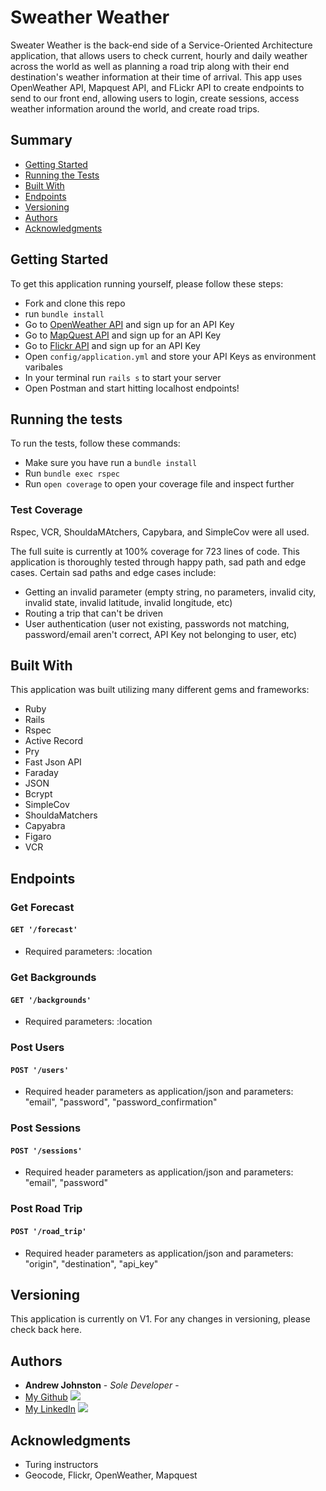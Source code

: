 # Sweather Weather

Sweater Weather is the back-end side of a Service-Oriented Architecture application, that allows users to check current, hourly and daily weather across the world as well as planning a road trip along with their end destination's weather information at their time of arrival. This app uses OpenWeather API, Mapquest API, and FLickr API to create endpoints to send to our front end, allowing users to login, create sessions, access weather information around the world, and create road trips.

## Summary

  - [Getting Started](#getting-started)
  - [Running the Tests](#running-the-tests)
  - [Built With](#built-with)
  - [Endpoints](#endpoints)
  - [Versioning](#versioning)
  - [Authors](#authors)
  - [Acknowledgments](#acknowledgments)

## Getting Started

To get this application running yourself, please follow these steps:

- Fork and clone this repo
- run `bundle install`
- Go to [OpenWeather API](https://openweathermap.org/api/) and sign up for an API Key
- Go to [MapQuest API](https://developer.mapquest.com/) and sign up for an API Key
- Go to [Flickr API](https://www.flickr.com/services/api/) and sign up for an API Key
- Open `config/application.yml` and store your API Keys as environment varibales
- In your terminal run `rails s` to start your server
- Open Postman and start hitting localhost endpoints!

## Running the tests

To run the tests, follow these commands:

- Make sure you have run a `bundle install`
- Run `bundle exec rspec`
- Run `open coverage` to open your coverage file and inspect further

### Test Coverage

Rspec, VCR, ShouldaMAtchers, Capybara, and SimpleCov were all used.

The full suite is currently at 100% coverage for 723 lines of code. This application is thoroughly tested through happy path, sad path and edge cases. Certain sad paths and edge cases include:

- Getting an invalid parameter (empty string, no parameters, invalid city, invalid state, invalid latitude, invalid longitude, etc)
- Routing a trip that can't be driven
- User authentication (user not existing, passwords not matching, password/email aren't correct, API Key not belonging to user, etc)

## Built With

This application was built utilizing many different gems and frameworks:

- Ruby
- Rails
- Rspec
- Active Record
- Pry
- Fast Json API
- Faraday
- JSON
- Bcrypt
- SimpleCov
- ShouldaMatchers
- Capyabra
- Figaro
- VCR

## Endpoints

### Get Forecast
#### `GET '/forecast'`
- Required parameters: :location

### Get Backgrounds
#### `GET '/backgrounds'`
- Required parameters: :location

### Post Users
#### `POST '/users'`
- Required header parameters as application/json and parameters: "email", "password", "password_confirmation"

### Post Sessions
#### `POST '/sessions'`
- Required header parameters as application/json and parameters: "email", "password"

### Post Road Trip
#### `POST '/road_trip'`
- Required header parameters as application/json and parameters: "origin", "destination", "api_key"

## Versioning

This application is currently on V1.
For any changes in versioning, please check back here.

## Authors

  - **Andrew Johnston** - *Sole Developer* -
  - [My Github](https://github.com/avjohnston)  <img src="https://user-images.githubusercontent.com/46826902/114424033-fb538b00-9b74-11eb-884d-429d4ad4132d.png"> 
  - [My LinkedIn](www.linkedin.com/in/avjohnston)  <img src="https://user-images.githubusercontent.com/46826902/114425392-43bf7880-9b76-11eb-811a-d3255ced4b3b.png"> 

## Acknowledgments

  - Turing instructors
  - Geocode, Flickr, OpenWeather, Mapquest

